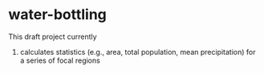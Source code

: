 # water-bottling

This draft project currently
1) calculates statistics (e.g., area, total population, mean precipitation) for a series of focal regions